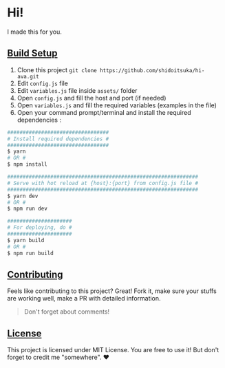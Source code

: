 # Hi!
I made this for you.

## <u>Build Setup</u>
1. Clone this project `git clone https://github.com/shidoitsuka/hi-ava.git`
2. Edit `config.js` file
3. Edit `variables.js` file inside `assets/` folder
4. Open `config.js` and fill the host and port (if needed)
5. Open `variables.js` and fill the required variables (examples in the file)
6. Open your command prompt/terminal and install the required dependencies :

```bash
#################################
# Install required dependencies #
#################################
$ yarn
# OR #
$ npm install

##############################################################
# Serve with hot reload at {host}:{port} from config.js file #
##############################################################
$ yarn dev
# OR #
$ npm run dev

#####################
# For deploying, do #
#####################
$ yarn build
# OR #
$ npm run build
```

## <u>Contributing</u>
Feels like contributing to this project? Great! Fork it, make sure your stuffs are working well, make a PR with detailed information.
> Don't forget about comments!

## <u>License</u>
This project is licensed under MIT License. You are free to use it! But don't forget to credit me "somewhere". ♥
